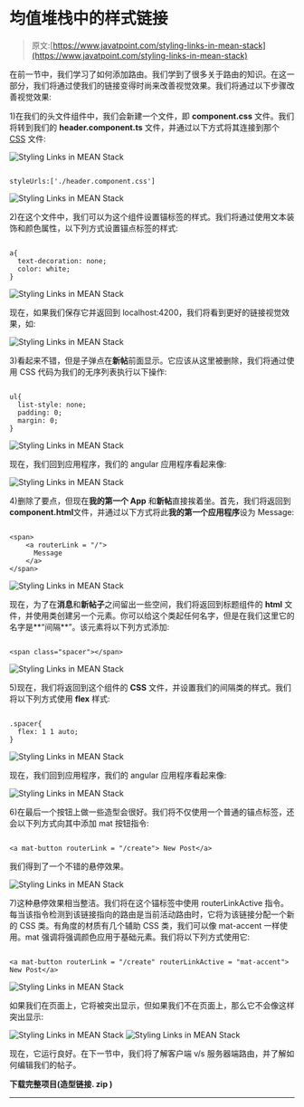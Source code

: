 # 均值堆栈中的样式链接

> 原文:[https://www.javatpoint.com/styling-links-in-mean-stack](https://www.javatpoint.com/styling-links-in-mean-stack)

在前一节中，我们学习了如何添加路由。我们学到了很多关于路由的知识。在这一部分，我们将通过使我们的链接变得时尚来改善视觉效果。我们将通过以下步骤改善视觉效果:

1)在我们的头文件组件中，我们会新建一个文件，即 **component.css** 文件。我们将转到我们的 **header.component.ts** 文件，并通过以下方式将其连接到那个 [CSS](https://www.javatpoint.com/css-tutorial) 文件:

![Styling Links in MEAN Stack](../Images/d5d210d4c7ea3e1f0bbd605243fdf849.png)

```

styleUrls:['./header.component.css']

```

![Styling Links in MEAN Stack](../Images/4740daeeab26b9e9b520497243bee674.png)

2)在这个文件中，我们可以为这个组件设置锚标签的样式。我们将通过使用文本装饰和颜色属性，以下列方式设置锚点标签的样式:

```

a{
  text-decoration: none;
  color: white;
}

```

![Styling Links in MEAN Stack](../Images/9398287c5fc34a589851f5385b69a6c2.png)

现在，如果我们保存它并返回到 localhost:4200，我们将看到更好的链接视觉效果，如:

![Styling Links in MEAN Stack](../Images/ba7ffa5a8aa26578ff40c9dae489c63c.png)

3)看起来不错，但是子弹点在**新帖**前面显示。它应该从这里被删除，我们将通过使用 CSS 代码为我们的无序列表执行以下操作:

```

ul{
  list-style: none;
  padding: 0;
  margin: 0;
}

```

![Styling Links in MEAN Stack](../Images/934023153ed4486bc7eac726e4aeedbe.png)

现在，我们回到应用程序，我们的 angular 应用程序看起来像:

![Styling Links in MEAN Stack](../Images/0981c3957b2bf6eb689d84fc12271e6a.png)

4)删除了要点，但现在**我的第一个 App** 和**新帖**直接挨着坐。首先，我们将返回到**component.html**文件，并通过以下方式将此**我的第一个应用程序**设为 Message:

```

<span>
    <a routerLink = "/">
      Message
    </a>
</span>

```

![Styling Links in MEAN Stack](../Images/eb914efacf185f85e6d0a2c28dada138.png)

现在，为了在**消息**和**新帖子**之间留出一些空间，我们将返回到标题组件的 **html** 文件，并使用类创建另一个元素。你可以给这个类起任何名字，但是在我们这里它的名字是**“间隔**”。该元素将以下列方式添加:

```

<span class="spacer"></span>

```

![Styling Links in MEAN Stack](../Images/97c66159219710c87b0cbb204554c7a7.png)

5)现在，我们将返回到这个组件的 **CSS** 文件，并设置我们的间隔类的样式。我们将以下列方式使用 **flex** 样式:

```

.spacer{
  flex: 1 1 auto;
}

```

![Styling Links in MEAN Stack](../Images/ff25513182f356bfb34692c4831c39f7.png)

现在，我们回到应用程序，我们的 angular 应用程序看起来像:

![Styling Links in MEAN Stack](../Images/1d64466518ef6e10e0e60412b2c5ec69.png)

6)在最后一个按钮上做一些造型会很好。我们将不仅使用一个普通的锚点标签，还会以下列方式向其中添加 mat 按钮指令:

```

<a mat-button routerLink = "/create"> New Post</a>

```

我们得到了一个不错的悬停效果。

![Styling Links in MEAN Stack](../Images/ce751af3f26f804e35f70f650c370e78.png)

7)这种悬停效果相当整洁。我们将在这个锚标签中使用 routerLinkActive 指令。每当该指令检测到该链接指向的路由是当前活动路由时，它将为该链接分配一个新的 CSS 类。有角度的材质有几个辅助 CSS 类，我们可以像 mat-accent 一样使用。mat 强调将强调颜色应用于基础元素。我们将以下列方式使用它:

```

<a mat-button routerLink = "/create" routerLinkActive = "mat-accent"> New Post</a>

```

![Styling Links in MEAN Stack](../Images/b4310f6a5517e7887d4cd1732cee0c30.png)

如果我们在页面上，它将被突出显示，但如果我们不在页面上，那么它不会像这样突出显示:

![Styling Links in MEAN Stack](../Images/62363473a0dbb40c017c5a64508b8bec.png)
![Styling Links in MEAN Stack](../Images/b4e0852d005bb0df874b6e79e4efeed1.png)

现在，它运行良好。在下一节中，我们将了解客户端 v/s 服务器端路由，并了解如何编辑我们的帖子。

**下载完整项目(造型链接. zip )**

* * *